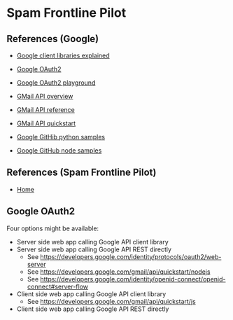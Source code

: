 # Spam Frontline Pilot

## References (Google)
- [Google client libraries explained](https://cloud.google.com/apis/docs/client-libraries-explained)

- [Google OAuth2](https://developers.google.com/identity/protocols/oauth2)
- [Google OAuth2 playground](https://developers.google.com/oauthplayground/)

- [GMail API overview](https://developers.google.com/gmail/api/guides)
- [GMail API reference](https://developers.google.com/gmail/api/reference/rest)
- [GMail API quickstart](https://developers.google.com/gmail/api/quickstart/js)

- [Google GitHib python samples](https://github.com/googleworkspace/python-samples)
- [Google GitHub node samples](https://github.com/googleworkspace/node-samples)

## References (Spam Frontline Pilot)
- [Home](https://console.cloud.google.com/home/dashboard?project=spam-frontline-pilot)

## Google OAuth2

Four options might be available:
- Server side web app calling Google API client library
- Server side web app calling Google API REST directly
  - See https://developers.google.com/identity/protocols/oauth2/web-server
  - See https://developers.google.com/gmail/api/quickstart/nodejs
  - See https://developers.google.com/identity/openid-connect/openid-connect#server-flow
- Client side web app calling Google API client library
  - See https://developers.google.com/gmail/api/quickstart/js
- Client side web app calling Google API REST directly
